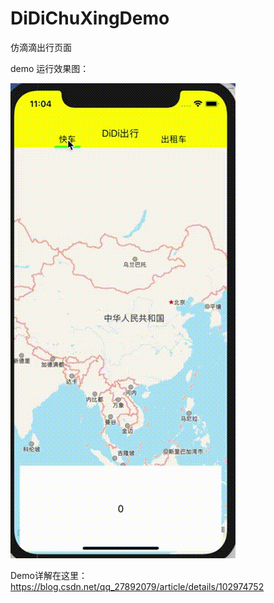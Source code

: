 # DiDiChuXingDemo
仿滴滴出行页面                   

demo 运行效果图：


![image]( https://github.com/HaoHaoChina/DiDiChuXingDemo/blob/master/DiDiChuXingDemo/1573183232165.gif)

Demo详解在这里：https://blog.csdn.net/qq_27892079/article/details/102974752

